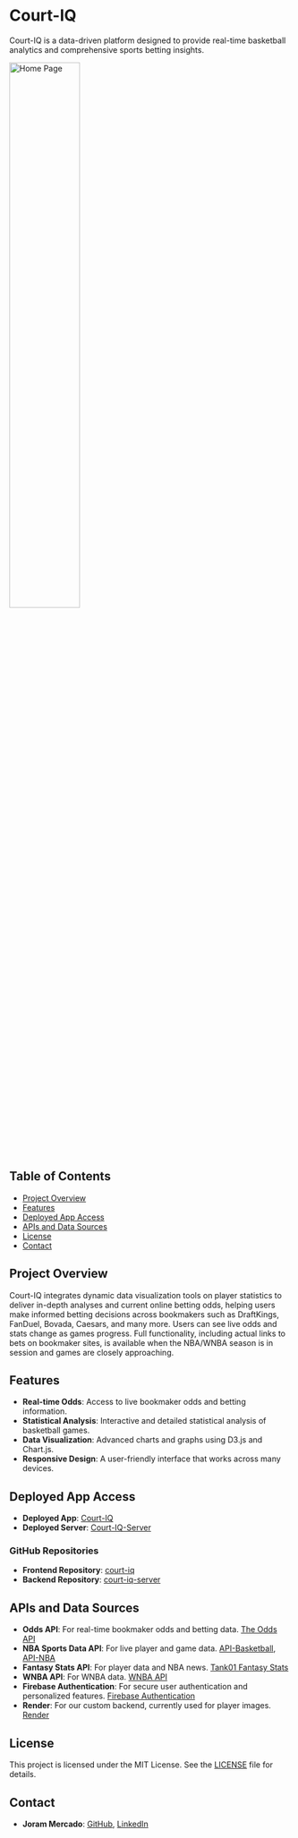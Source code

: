 # Court-IQ
Court-IQ is a data-driven platform designed to provide real-time basketball analytics and comprehensive sports betting insights.

<a href="https://court-iq.netlify.app">
    <img src="./capstone-frontend/src/assets/home-page.png" alt="Home Page" width="50%">
</a>

## Table of Contents
- [Project Overview](#project-overview)
- [Features](#features)
- [Deployed App Access](#deployed-app-access)
- [APIs and Data Sources](#apis-and-data-sources)
- [License](#license)
- [Contact](#contact)

## Project Overview
Court-IQ integrates dynamic data visualization tools on player statistics to deliver in-depth analyses and current online betting odds, helping users make informed betting decisions across bookmakers such as DraftKings, FanDuel, Bovada, Caesars, and many more. Users can see live odds and stats change as games progress. Full functionality, including actual links to bets on bookmaker sites, is available when the NBA/WNBA season is in session and games are closely approaching.

## Features
- **Real-time Odds**: Access to live bookmaker odds and betting information.
- **Statistical Analysis**: Interactive and detailed statistical analysis of basketball games.
- **Data Visualization**: Advanced charts and graphs using D3.js and Chart.js.
- **Responsive Design**: A user-friendly interface that works across many devices.

## Deployed App Access
- **Deployed App**: [Court-IQ](https://court-iq.netlify.app)
- **Deployed Server**: [Court-IQ-Server](https://courtiq.onrender.com)

### GitHub Repositories
- **Frontend Repository**: [court-iq](https://github.com/JoramAMercado/court-iq)
- **Backend Repository**: [court-iq-server](https://github.com/JoramAMercado/court-iq-server)

## APIs and Data Sources
- **Odds API**: For real-time bookmaker odds and betting data. [The Odds API](https://the-odds-api.com/)
- **NBA Sports Data API**: For live player and game data. [API-Basketball](https://rapidapi.com/api-sports/api/api-basketball), [API-NBA](https://rapidapi.com/api-sports/api/api-nba)
- **Fantasy Stats API**: For player data and NBA news. [Tank01 Fantasy Stats](https://rapidapi.com/tank01/api/tank01-fantasy-stats)
- **WNBA API**: For WNBA data. [WNBA API](https://rapidapi.com/belchiorarkad-FqvHs2EDOtP/api/wnba-api)
- **Firebase Authentication**: For secure user authentication and personalized features. [Firebase Authentication](https://firebase.google.com/docs/auth)
- **Render**: For our custom backend, currently used for player images. [Render](https://dashboard.render.com/login)

## License ##
This project is licensed under the MIT License. See the [LICENSE](https://opensource.org/license/mit) file for details.

## Contact ##
- **Joram Mercado**: [GitHub](https://github.com/JoramAMercado), [LinkedIn](https://www.linkedin.com/in/joramamercado)